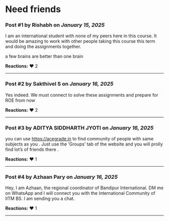 # Need friends

### Post #1 by **Rishabh** on *January 15, 2025*
I am an international student with none of my peers here in this course. It would be amazing to work with other people taking this course this term and doing the assignments together.

a few brains are better than one brain

**Reactions:** ❤️ 2

---

### Post #2 by **Sakthivel S** on *January 16, 2025*
Yes indeed. We must connect to solve these assignments and prepare for ROE from now

**Reactions:** ❤️ 2

---

### Post #3 by **ADITYA SIDDHARTH JYOTI** on *January 16, 2025*
you can use https://acegrade.in to find community of people with same subjects as you . Just use the ‘Groups’ tab of the website and you will prolly find lot’s of friends there .

**Reactions:** ❤️ 1

---

### Post #4 by **Azhaan Pary** on *January 16, 2025*
Hey, I am Azhaan, the regional coordinator of Bandipur International. DM me on WhatsApp and I will connect you with the International Community of IITM BS. I am sending you a chat.

**Reactions:** ❤️ 1

---
